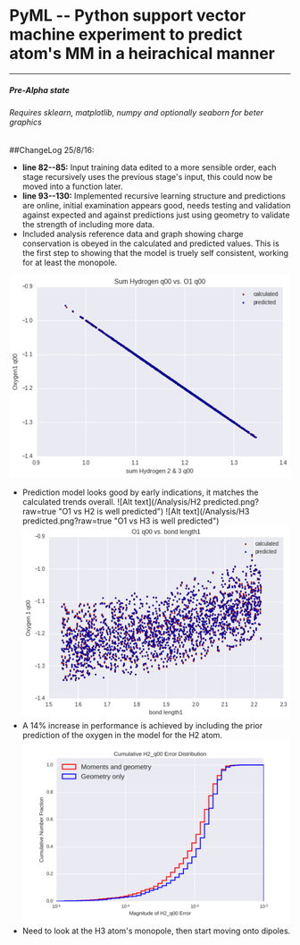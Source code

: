 # PyML -- Python support vector machine experiment to predict atom's MM in a heirachical manner
-------

##### Pre-Alpha state
###### Requires sklearn, matplotlib, numpy and optionally seaborn for beter graphics

##ChangeLog 25/8/16:
* **line 82--85:** Input training data edited to a more sensible order, each stage recursively uses the previous stage's input, this could now be moved into a function later.
* **line 93--130:** Implemented recursive learning structure and predictions are online, initial examination appears good, needs testing and validation against expected and against predictions just using geometry to validate the strength of including more data.
* Included analysis reference data and graph showing charge conservation is obeyed in the calculated and predicted values. This is the first step to showing that the model is truely self consistent, working for at least the monopole.


![Alt text](/Analysis/charge_conservation.png?raw=true "Charge is conserved")

* Prediction model looks good by early indications, it matches the calculated trends overall.
![Alt text](/Analysis/H2 predicted.png?raw=true "O1 vs H2 is well predicted")
![Alt text](/Analysis/H3 predicted.png?raw=true "O1 vs H3 is well predicted")
![Alt text](/Analysis/O1_q00_vs_geom.png?raw=true "O1 vs bondlen1 is well predicted")
* A 14% increase in performance is achieved by including the prior prediction of the oxygen in the model for the H2 atom.
![Alt text](/Analysis/cumulative_H2_q00_error.png?raw=true "New vs old method")
* Need to look at the H3 atom's monopole, then start moving onto dipoles.
